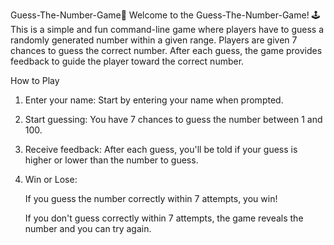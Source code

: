 Guess-The-Number-Game🎲
Welcome to the Guess-The-Number-Game! 🕹️
This is a simple and fun command-line game where players have to guess a randomly generated number within a given range. Players are given 7 chances to guess the correct number. After each guess, the game provides feedback to guide the player toward the correct number.

How to Play
1. Enter your name: Start by entering your name when prompted.

2. Start guessing: You have 7 chances to guess the number between 1 and 100.

3. Receive feedback: After each guess, you'll be told if your guess is higher or lower than the number to guess.

4. Win or Lose:

    If you guess the number correctly within 7 attempts, you win!

    If you don't guess correctly within 7 attempts, the game reveals the number and you can try again.
